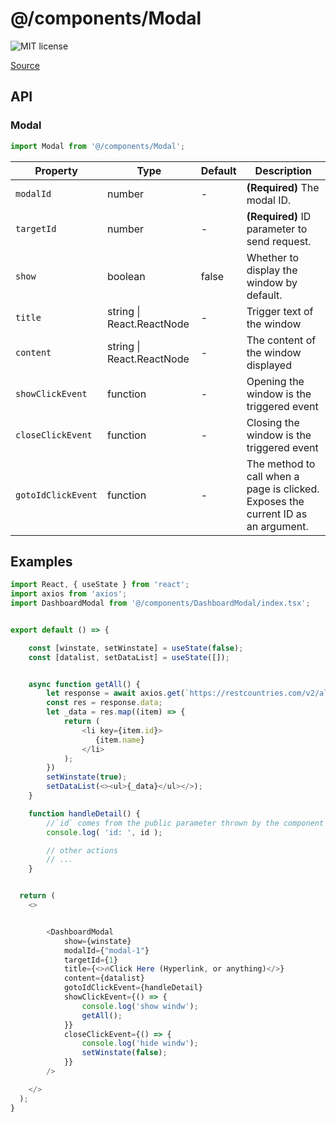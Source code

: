 # @/components/Modal

![MIT license](https://badgen.now.sh/badge/license/MIT)

[Source](https://github.com/xizon/fullstack-nextjs-app-template/tree/main/src/components/Modal)

## API

### Modal
```js
import Modal from '@/components/Modal';
```
| Property | Type | Default | Description |
| --- | --- | --- | --- |
| `modalId` | number  | - | <strong>(Required)</strong> The modal ID. |
| `targetId` | number  | - | <strong>(Required)</strong> ID parameter to send request. |
| `show` | boolean  | false | Whether to display the window by default. |
| `title` | string \| React.ReactNode  | - | Trigger text of the window |
| `content` | string \| React.ReactNode  | - | The content of the window displayed |
| `showClickEvent` | function | - | Opening the window is the triggered event |
| `closeClickEvent` | function | - | Closing the window is the triggered event |
| `gotoIdClickEvent` | function | - | The method to call when a page is clicked. Exposes the current ID as an argument. |



## Examples

```js
import React, { useState } from 'react';
import axios from 'axios';
import DashboardModal from '@/components/DashboardModal/index.tsx';


export default () => {

    const [winstate, setWinstate] = useState(false);
    const [datalist, setDataList] = useState([]);


    async function getAll() {
        let response = await axios.get(`https://restcountries.com/v2/all`);
        const res = response.data;
        let _data = res.map((item) => {
            return (
                <li key={item.id}>
                   {item.name}
                </li>
            );
        })
        setWinstate(true);
        setDataList(<><ul>{_data}</ul></>);
    }

    function handleDetail() {
        //`id` comes from the public parameter thrown by the component `<DashboardModal />`
        console.log( 'id: ', id );

        // other actions
        // ...
    }


  return (
    <>


        <DashboardModal
            show={winstate}
            modalId={"modal-1"}
            targetId={1}
            title={<>🔥Click Here (Hyperlink, or anything)</>}
            content={datalist}
            gotoIdClickEvent={handleDetail}
            showClickEvent={() => {
                console.log('show windw');
                getAll();
            }}
            closeClickEvent={() => {
                console.log('hide windw');
                setWinstate(false);
            }}
        />

    </>
  );
}

```